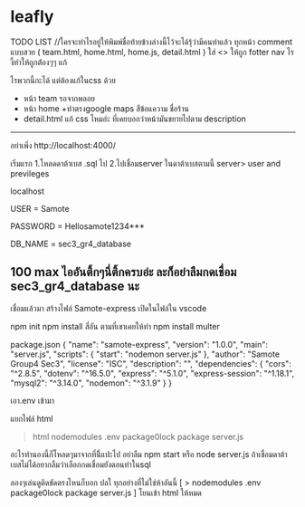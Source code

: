 # leafly


TODO LIST
//ใครจะทำไรอยู่ให้พิมพ์ชื่อท้ายข้างล่างนี้ไว้จะได้รุ้ว่ามีคนทำแล้ว
ทุกหน้า comment แบบสวย  ( team.html, home.html, home.js, detail.html )
ใส่ <> ให้ถูก fotter nav ไรงี้ทำให้ถูกต้่องๆๆ แก้<div class=footer> ไรพวกนี้กะได้ แต่ต้องแก้ในcss ด้วย
- หน้า team รอจากพลอย
- หน้า home +ทำตรงgoogle maps สีข้อแความ ชื่อร้าน
- detail.html แก้ css ไหมอ่ะ ที่เคยบอกว่าหน้ามันขยายไปตาม description

-------------------------------------------------------------------------------------------------------------------------






อย่าเพิ่ง
http://localhost:4000/


เริ่มแรก
1.โหลดดาต้าเบส .sql ไป 
2.ไปเชื่อมserver ในดาต้าเบสตามนี้ server> user and previleges

localhost

USER = Samote

PASSWORD = Hellosamote1234***

DB_NAME = sec3_gr4_database

100 max ไออันติ้กๆนี่ติ้กครบอ่ะ ละก็อย่าลืมกดเชื่อม sec3_gr4_database นะ
-----------------------------------

เชื่อมแล้วมา สร้างไฟล์ Samote-express 
เปิดในไฟล์ใน vscode  

npm init 
npm install สี่อัน ตามที่เขาเคยให้ทำ
npm install multer

package.json
{
  "name": "samote-express",
  "version": "1.0.0",
  "main": "server.js",
  "scripts": {
    "start": "nodemon server.js"
  },
  "author": "Samote Group4 Sec3",
  "license": "ISC",
  "description": "",
  "dependencies": {
    "cors": "^2.8.5",
    "dotenv": "^16.5.0",
    "express": "^5.1.0",
    "express-session": "^1.18.1",
    "mysql2": "^3.14.0",
    "nodemon": "^3.1.9"
  }
}

เอา.env เข้ามา

แยกไฟล์ html
> html
> nodemodules
.env
package0lock
package
server.js

อะไรทำนองนี้ก็โหลดๆมาจากที่นีี่แปะไป อย่าลืม  npm start หรือ  node server.js ถ้าเชื่อมดาต้าเบสไม่ได้อยากลืมว่าเลือกกดเชื่อมยังตอนทำในsql

ลองๆเล่นดูติดขัดตรงไหนก็บอก ปลใ ทุกอย่างที่ไม่ใช่ห้าอันนี้ [ > nodemodules .env package0lock package server.js ] โยนเข้า html ให้หมด
